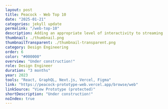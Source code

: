 ```yaml
---
layout: post
title: Peacock - Web Top 10
date: "2025-01-21"
categories: jekyll update
permalink: "/web-top-10"
description: Adding an appropriate level of interactivity to streaming
thumbnail: ./thumbnail.png
thumbnailTransparent: ./thumbnail-transparent.png
category: Design Engineering
order: 6
color: "#000000"
overview: "Under construction!"
role: Design Engineer
duration: "3 months"
year: 2023
tools: "React, GraphQL, Next.js, Vercel, Figma"
link: "https://peacock-prototype-web.vercel.app/browse/web"
linkSource: "View Prototype (protected)"
shortDescription: "Under construction!"
noIndex: true
---
```

